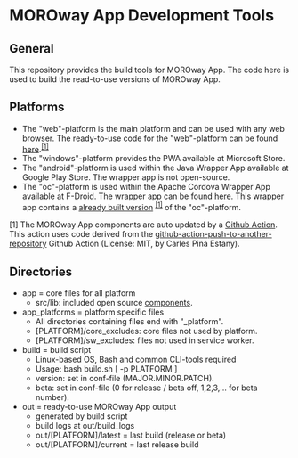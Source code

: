 # MOROway App Development Tools

## General

This repository provides the build tools for MOROway App. The code here is used to build the read-to-use versions of MOROway App.

## Platforms

* The "web"-platform is the main platform and can be used with any web browser. The ready-to-use code for the "web"-platform can be found [here](https://github.com/MOROway/moroway-app).<sup>[&#91;1&#93;](#morowayrepoautoupdate)</sup>
* The "windows"-platform provides the PWA available at Microsoft Store.
* The "android"-platform is used within the Java Wrapper App available at Google Play Store. The wrapper app is not open-source.
* The "oc"-platform is used within the Apache Cordova Wrapper App available at F-Droid. The wrapper app can be found [here](https://github.com/MOROway/moroway-app-oc). This wrapper app contains a [already built version](https://github.com/MOROway/moroway-app-oc/moroway-app-oc) <sup>[&#91;1&#93;](#morowayrepoautoupdate)</sup> of the "oc"-platform.

<a name="morowayrepoautoupdate">&#91;1&#93;</a> The MOROway App components are auto updated by a [Github Action](https://github.com/MOROway/moroway-app-dev/actions). This action uses code derived from the [github-action-push-to-another-repository](https://github.com/cpina/github-action-push-to-another-repository/) Github Action (License: MIT, by Carles Pina Estany).

## Directories

* app = core files for all platform
    * src/lib: included open source [components](./app/src/lib/README.md).
* app_platforms = platform specific files
    * All directories containing files end with "_platform".
    * &#91;PLATFORM&#93;/core_excludes: core files not used by platform.
    * &#91;PLATFORM&#93;/sw_excludes: files not used in service worker.
* build = build script
    * Linux-based OS, Bash and common CLI-tools required
    * Usage: bash build.sh &#91; -p PLATFORM &#93;
    * version: set in conf-file (MAJOR.MINOR.PATCH).
    * beta: set in conf-file (0 for release / beta off, 1,2,3,… for beta number).
* out = ready-to-use MOROway App output
    * generated by build script
    * build logs at out/build_logs
    * out/&#91;PLATFORM&#93;/latest = last build (release or beta)
    * out/&#91;PLATFORM&#93;/current = last release build